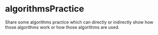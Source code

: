 # algorithmsPractice
Share some algorithms practice which can directly or indirectly show how those algorithms work or how those algorithms are used.
